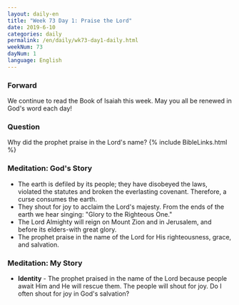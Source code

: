 ```yaml
---
layout: daily-en
title: "Week 73 Day 1: Praise the Lord"
date: 2019-6-10 
categories: daily
permalink: /en/daily/wk73-day1-daily.html
weekNum: 73
dayNum: 1
language: English
---
```

### Forward     
We continue to read the Book of Isaiah this week.
May you all be renewed in God's word each day!
### Question     
Why did the prophet praise in the Lord's name?
{% include BibleLinks.html %} 
### Meditation: God's Story   
+ The earth is defiled by its people; they have disobeyed the laws, violated the statutes and broken the everlasting covenant. Therefore, a curse consumes the earth. 
+ They shout for joy to acclaim the Lord's majesty. From the ends of the earth we hear singing: "Glory to the Righteous One." 
+ The Lord Almighty will reign on Mount Zion and in Jerusalem, and before its elders-with great glory. 
+ The prophet praise in the name of the Lord for His righteousness, grace, and salvation. 
### Meditation: My Story   
+ **Identity** - The prophet praised in the name of the Lord because people await Him and He will rescue them. The people will shout for joy. Do I often shout for joy in God's salvation?
